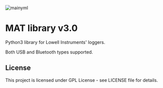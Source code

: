 
![mainyml](https://img.shields.io/github/actions/workflow/status/lowellinstruments/lowell-mat/main.yml?branch=v4)



# MAT library v3.0

Python3 library for Lowell Instruments' loggers.

Both USB and Bluetooth types supported.

## License
This project is licensed under GPL License - see LICENSE file for details.
